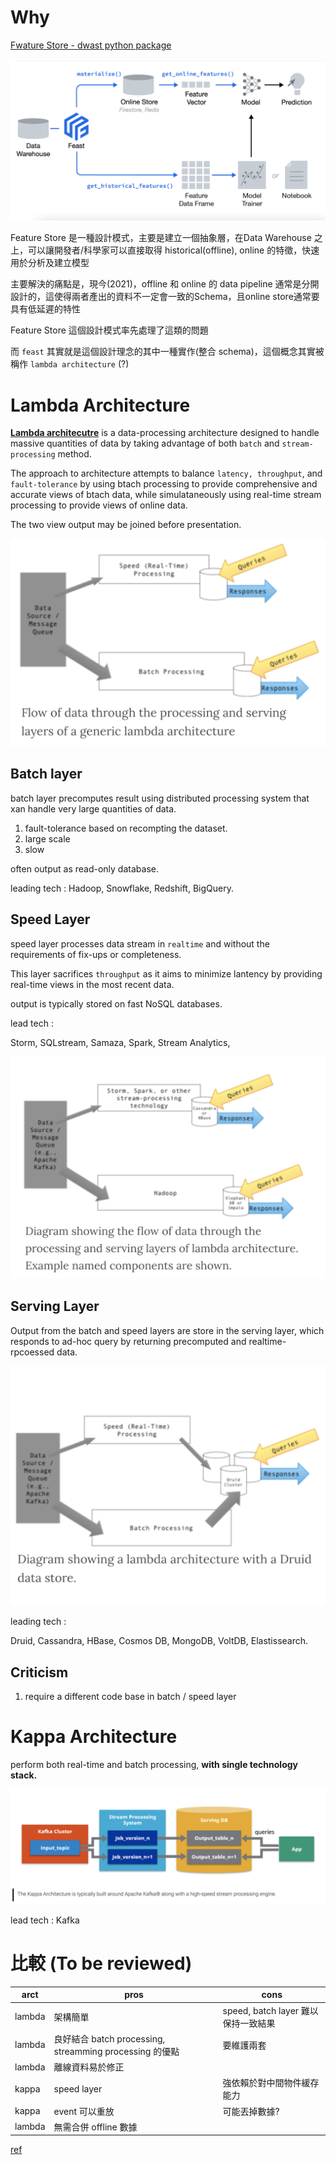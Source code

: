 # Why

[Fwature Store - dwast python package](https://github.com/feast-dev/feast)

<img src='assets/lambda_1.png'></img>

Feature Store 是一種設計模式，主要是建立一個抽象層，在Data Warehouse 之上，可以讓開發者/科學家可以直接取得 historical(offline), online 的特徵，快速用於分析及建立模型

主要解決的痛點是，現今(2021)，offline 和 online 的 data pipeline 通常是分開設計的，這使得兩者產出的資料不一定會一致的Schema，且online store通常要具有低延遲的特性

Feature Store 這個設計模式率先處理了這類的問題

而 `feast` 其實就是這個設計理念的其中一種實作(整合 schema)，這個概念其實被稱作 `lambda architecture` (?)

# Lambda Architecture

[**Lambda architecutre**](https://www.wikiwand.com/en/Lambda_architecture) is a data-processing architecture designed to handle massive quantities of data by taking advantage of both `batch` and `stream-processing` method.

The approach to architecture attempts to balance `latency, throughput`, and `fault-tolerance` by using btach processing to provide comprehensive and accurate views of btach data,
while simulataneously using real-time stream processing to provide views of online data.

The two view output may be joined before presentation.

<img src='assets/lambda_2.png'></img>

## Batch layer

batch layer precomputes result using distributed processing system that xan handle very large quantities of data.

1. fault-tolerance based on recompting the dataset.
2. large scale
3. slow

often output as read-only database.

leading tech : Hadoop, Snowflake, Redshift, BigQuery.

## Speed Layer

speed layer processes data stream in `realtime` and without the requirements of fix-ups or completeness.

This layer sacrifices `throughput` as it aims to minimize lantency by providing real-time views in the most recent data.

output is typically stored on fast NoSQL databases.

lead tech : 

Storm, SQLstream, Samaza, Spark, Stream Analytics, 

<img src='assets/lambda_3.png'></img>

## Serving Layer

Output from the batch and speed layers are store in the serving layer, which responds to ad-hoc query by returning precomputed and realtime-rpcoessed data.

<img src='assets/lambda_4.png'></img>

leading tech : 

Druid, Cassandra, HBase, Cosmos DB, MongoDB, VoltDB, Elastissearch.

## Criticism

1. require a different code base in batch / speed layer


# Kappa Architecture

perform both real-time and batch processing, **with single technology stack.**


<img src='assets/lambda_5.png'></img>

lead tech : Kafka

# 比較 (To be reviewed)

arct|pros|cons
-----|-----|-----
lambda|架構簡單|speed, batch layer 難以保持一致結果
lambda|良好結合 batch processing, streamming processing 的優點|要維護兩套|
lambda|離線資料易於修正||
kappa|speed layer|強依賴於對中間物件緩存能力|
kappa|event 可以重放|可能丟掉數據?|
lambda|無需合併 offline 數據||


[ref](https://acrofrank-b.github.io/post/lambda-jia-gou-vs-kappa-jia-gou/)

